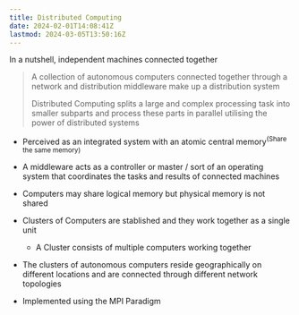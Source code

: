 ```yaml
---
title: Distributed Computing
date: 2024-02-01T14:08:41Z
lastmod: 2024-03-05T13:50:16Z
---
```


In a nutshell, independent machines connected together

> A collection of <span class="text-highlight">autonomous computers</span> connected together through a network and distribution middleware make up a <span class="text-highlight">distribution system</span>
>
> Distributed Computing splits a large and complex processing task into smaller subparts and process these parts in parallel utilising the power of distributed systems

* Perceived as an integrated system with an atomic central memory<sup>(Share the same memory)</sup>
* A middleware acts as a controller or master / sort of an operating system that coordinates the tasks and results of connected machines
* Computers may share logical memory but physical memory is not shared
* Clusters of Computers are stablished and they work together as a single unit

  * A Cluster consists of multiple computers working together
* The clusters of autonomous computers reside geographically on different locations and are connected through different network topologies
* Implemented using the MPI Paradigm
